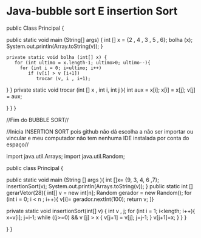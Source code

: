 # Java-bubble sort E insertion Sort

public Class Principal {

   public static void main (String[] args) {
      int [] x = {2 , 4 , 3 , 5 , 6};
           bolha (x);
System.out.println(Array.toString(v));
}

    private static void bolha (int[] x) {
       for (int ultimo = x.length-1; ultimo>0; ultimo--){
         for (int i = 0; i<ultimo; i++)
            if (v[i] > v [i+1])
               trocar (v, i , i+1);
}
}
  private static void trocar (int [] x , int i, int j ){
       int aux = x[i];
           x[i] = x[j];
                v[j] = aux;

   }
  }
 }

//Fim do BUBBLE SORT//

//Inicia INSERTION SORT pois github não dá escolha a não ser importar ou vincular e meu computador não tem nenhuma IDE instalada por conta do espaço//

import java.util.Arrays;
import java.util.Random;

public class Principal {

public static void main (String [] args ){
int []x= {9, 3, 4, 6 ,7};
insertionSort(v);
System.out.println(Arrays.toString(v));
}
public static int [] gerarVetor(28){
int[] v = new int[n];
Random gerador = new Random();
for (int i = 0; i < n ; i++){
v[i]= gerador.nextInt(100);
return v;
]}

private static void insertionSort(int[] v) {
 int v , j;
for (int i = 1; i<length; i++){
x=v[i];
j=i-1;
while ((j>=0) && v [j] > x {
v[j+1] = v[j];
j=j-1;
}
v[j+1]=x;
}
}
}

 }
}
